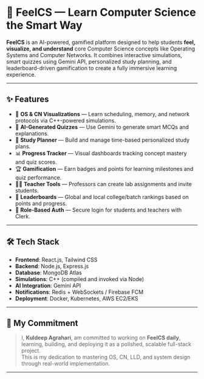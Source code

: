 # 🚀 FeelCS — Learn Computer Science the Smart Way

**FeelCS** is an AI-powered, gamified platform designed to help students **feel, visualize, and understand** core Computer Science concepts like Operating Systems and Computer Networks. It combines interactive simulations, smart quizzes using Gemini API, personalized study planning, and leaderboard-driven gamification to create a fully immersive learning experience.

---

## ✨ Features

- 🧠 **OS & CN Visualizations** — Learn scheduling, memory, and network protocols via C++-powered simulations.
- 🤖 **AI-Generated Quizzes** — Use Gemini to generate smart MCQs and explanations.
- 📅 **Study Planner** — Build and manage time-based personalized study plans.
- 📊 **Progress Tracker** — Visual dashboards tracking concept mastery and quiz scores.
- 🏆 **Gamification** — Earn badges and points for learning milestones and quiz performance.
- 🧑‍🏫 **Teacher Tools** — Professors can create lab assignments and invite students.
- 🥇 **Leaderboards** — Global and local college/batch rankings based on points and progress.
- 🔐 **Role-Based Auth** — Secure login for students and teachers with Clerk.

---

## 🛠 Tech Stack

- **Frontend**: React.js, Tailwind CSS  
- **Backend**: Node.js, Express.js  
- **Database**: MongoDB Atlas  
- **Simulations**: C++ (compiled and invoked via Node)  
- **AI Integration**: Gemini API  
- **Notifications**: Redis + WebSockets / Firebase FCM  
- **Deployment**: Docker, Kubernetes, AWS EC2/EKS  

---

## 🚧 My Commitment

> I, **Kuldeep Agrahari**, am committed to working on **FeelCS daily**, learning, building, and deploying it as a polished, scalable full-stack project.  
> This is my dedication to mastering OS, CN, LLD, and system design through real-world implementation.

---


